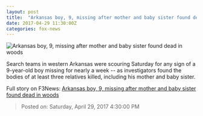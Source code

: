 ```yaml
---
layout: post
title:  "Arkansas boy, 9, missing after mother and baby sister found dead in woods"
date: 2017-04-29 11:30:00Z
categories: fox-news
---
```


![Arkansas boy, 9, missing after mother and baby sister found dead in woods](http://a57.foxnews.com/images.foxnews.com/content/fox-news/us/2017/04/29/arkansas-boy-9-missing-after-mother-and-baby-sister-found-dead-in-woods/_jcr_content/par/featured_image/media-0.img.jpg/0/0/1493464794765.jpg?ve=1)

Search teams in western Arkansas were scouring Saturday for any sign of a 9-year-old boy missing for nearly a week -- as investigators found the bodies of at least three relatives killed, including his mother and baby sister.


Full story on F3News: [Arkansas boy, 9, missing after mother and baby sister found dead in woods](http://www.f3nws.com/n/aHVnEE)

> Posted on: Saturday, April 29, 2017 4:30:00 PM
